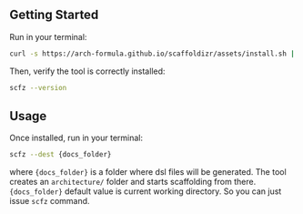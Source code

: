 [//]: # (<!-- markdownlint-disable MD041 -->)
[//]: # (<!-- markdownlint-disable MD022 -->)

## Getting Started

Run in your terminal:

```bash
curl -s https://arch-formula.github.io/scaffoldizr/assets/install.sh | sh
```

Then, verify the tool is correctly installed:

```bash
scfz --version
```

## Usage

Once installed, run in your terminal:

```bash
scfz --dest {docs_folder}
```

where `{docs_folder}` is a folder where dsl files will be generated. The tool creates an `architecture/` folder and starts scaffolding from there. `{docs_folder}` default value is current working directory. So you can just issue `scfz` command.
